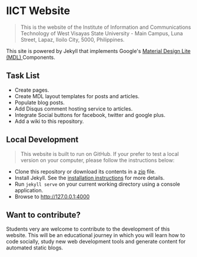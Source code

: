 # IICT Website
> This is the website of the Institute of Information and Communications Technology of West Visayas State University - Main Campus, Luna Street, Lapaz, Iloilo City, 5000, Philippines.


This site is powered by Jekyll that implements Google's [Material Design Lite (MDL) ](https://github.com/google/material-design-lite) Components.

## Task List
* Create pages.
* Create MDL layout templates for posts and articles.
* Populate blog posts.
* Add Disqus comment hosting service to articles.
* Integrate Social buttons for facebook, twitter and google plus.
* Add a wiki to this repository.

## Local Development
> This website is built to run on GitHub. If your prefer to test a local version on your computer, please follow the instructions below:

* Clone this repository or download its contents in a [zip](https://github.com/wvsu-iict-code/iict-website.git) file.
* Install Jekyll. See the [installation instructions](http://jekyllrb.com/docs/installation/) for more details.
* Run `jekyll serve` on your current working directory using a console application.
* Browse to http://127.0.0.1:4000

## Want to contribute?
Students very are welcome to contribute to the development of this website. This will be an educational journey in which you will learn how to code socially, study new web development tools and generate content for automated static blogs.
